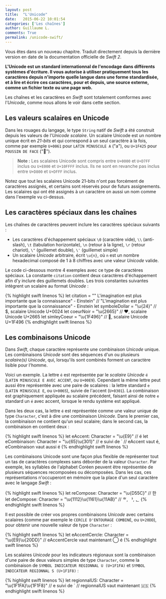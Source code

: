 ```yaml
---
layout: post
title:  "L'Unicode"
date:   2015-06-22 10:01:54
categories: ['Les chaînes']
author: Guillaume L.
comments: True
permalink: /unicode-swift/
---
```


<div class="swift3">
	<p>Vous êtes dans un nouveau chapitre. Traduit directement depuis la dernière version en date de la documentation officielle de <em>Swift 2</em>.</p>
</div>

**L'Unicode est un standard internationnal de l'encodage dans différents systèmes d'écriture. Il vous autorise à utiliser pratiquement tous les caractères depuis n'importe quelle langue dans une forme standardisée, et à lire et écrire ces caractères, pour et depuis, une source externe, comme un fichier texte ou une page web.**

Les chaînes et les caractères en *Swift* sont totalement comformes avec l'*Unicode*, comme nous allons le voir dans cette section.

## Les valeurs scalaires en Unicode

Dans les rouages du langage, le type `String` natif de *Swift* a été construit depuis les valeurs de l'*Unicode scalaire*. Un scalaire Unicode est un nombre unique écrit en *21-bits* et qui correspond à un seul caractère à la fois, comme par exemple `U+0061` pour `LATIN MINUSCULE A` ("a"), ou `U+1F425` pour `POUSSIN DE FACE` ("🐥").

>**Note :** Les scalaires Unicode sont compris entre `U+0000` et `U+D7FF` inclus ou `U+E000` et `U+10FFFF` inclus. Ils ne sont en revanche pas inclus entre `U+D800` et `U+DFFF` inclus.

Notez que tout les scalaires Unicode 21-bits n'ont pas forcément de caractères assignés, et certains sont réservés pour de futurs assignements. Les scalaires qui ont été assignés à un caractère on aussi un nom comme dans l'exemple vu ci-dessus.

## Les caractères spéciaux dans les chaînes

Les chaînes de caractères peuvent inclure les caractères spéciaux suivants :

- Les caractères d'échappement spéciaux `\0` (caractère vide), `\\` (anti-slash), `\t` (tabulation horizontale), `\n` (retour à la ligne), `\r` (retour chariot), `\"` (guillemet double), `\'` (guillemet simple)
- Un scalaire *Unicode* arbitraire, écrit `\u{n}`, où `n` est un nombre hexadecimal composé de 1 à 8 chiffres avec une valeur *Unicode* valide.

Le code ci-dessous montre 4 exemples avec ce type de caractères spéciaux. La constante `citation` contient deux caractères d'échappement afin d'y inclure des guillemets doubles. Les trois constantes suivantes intègrent un scalaire au format *Unicode* :

{% highlight swift linenos %}
let citation = "\" L'imagination est plus importante que la connaissance\" - Einstein"
// "L'imagination est plus importante que la connaissance" - Einstein
let symboleDollar = "\u{24}"
// $, scalaire Unicode U+0024
let coeurNoir = "\u{2665}"
// ♥, scalaire Unicode U+2665
let simleyCoeur = "\u{1F496}"
// 💖, scalaire Unicode U+1F496
{% endhighlight swift linenos %}

## Les combinaisons Unicode

Dans *Swift*, chaque caractère représente une combinaison *Unicode* unique. Les combinaisons *Unicode* sont des séquences d'un ou plusieurs *scalaire(s) Unicode*, qui, lorsqu'ils sont combinés forment un caractère lisible pour l'homme.

Voici un exemple. La lettre `é` est représentée par le *scalaire Unicode* `é` (`LATIN MINUSCULE E AVEC ACCENT`, ou `U+00E9`). Cependant la même lettre peut aussi être représentée avec une paire de scalaires : la lettre standard `e` (`LATIN MINUSCULE E`, ou `U+0065`), suivie de l'accent (`U+0301`). La combinaison est graphiquement appliquée au scalaire précédent, faisant ainsi de notre `e` standard un `é` avec accent, lorsque le rendu système est appliqué.

Dans les deux cas, la lettre `é` est représentée comme une valeur unique de type `Character`, c'est à dire une combinaison *Unicode*. Dans le premier cas, la combinaison ne contient qu'un seul scalaire; dans le second cas, la combinaison en contient deux :

{% highlight swift linenos %}
let eAccent: Character = "\u{E9}"
// é
let eCombinaison: Character = "\u{65}\u{301}"
// e suivi de ´
// eAccent vaut é, eCombinaison vaut aussi é
{% endhighlight swift linenos %}

Les combinaisons Unicode sont une façon plus flexible de représenter tout un tas de caractères complexes sans déborder de la valeur `Character`. Par exemple, les syllables de l'alphabet Coréen peuvent être représentée de plusieurs séquences recomposées ou décomposées. Dans les cas, ces représentations n'occuperont en mémoire que la place d'un seul caractère avec le langage *Swift* :

{% highlight swift linenos %}
let reCompose: Character = "\u{D55C}"
// 한
let deCompose: Character = "\u{1112}\u{1161}\u{11AB}"
// ᄒ, ᅡ, ᆫ
{% endhighlight swift linenos %}

Il est possible de créer vos propres combinaisons *Unicode* avec certains scalaires (comme par exemple le `CERCLE D'ENTOURAGE COMBINÉ`, ou `U+20DD`), pour obtenir une nouvelle valeur de type `Character` :

{% highlight swift linenos %}
let eAccentCercle: Character = "\u{E9}\u{20DD}"
// eAccentCercle vaut maintenant ⃝ é
{% endhighlight swift linenos %}

Les scalaires *Unicode* pour les indicateurs régionaux sont la combinaison d'une paire de deux valeurs simples de type `Character`, comme la combinaison de `SYMBOL INDICATEUR REGIONNAL U (U+1F1FA)` et `SYMBOL INDICATEUR REGIONNAL S (U+1F1F8)` :

{% highlight swift linenos %}
let regionnalUS: Character = "\u{1F1FA}\u{1F1F8}"
// e suivi de ´
// regionnalUS vaut maintenant 🇺🇸
{% endhighlight swift linenos %}
